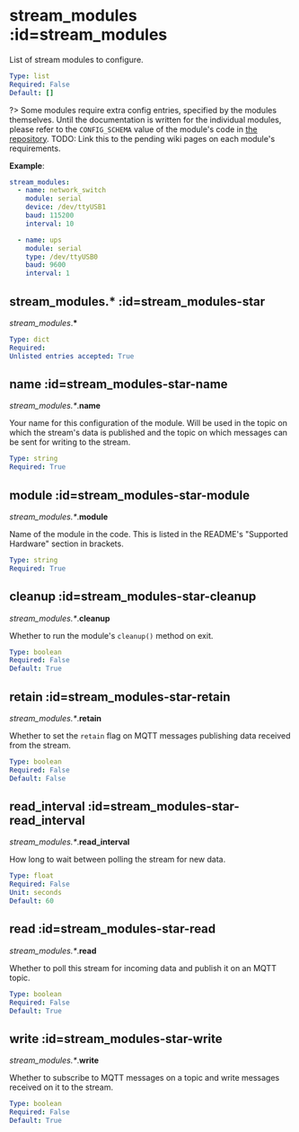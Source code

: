 
  

  

  

  

  

  

  

  

  

  

  

  

  

  

  

  

  

  

  

  

  

  

  

  

  

  

  

  

  

  

  

  

  

  

  

  

  

  

  
# stream_modules :id=stream_modules


List of stream modules to configure.

```yaml
Type: list
Required: False
Default: []
```

?> Some modules require extra config entries, specified by the modules themselves.
Until the documentation is written for the individual modules, please refer to the
`CONFIG_SCHEMA` value of the module's code in
[the repository](https://github.com/flyte/pi-mqtt-gpio/tree/feature/asyncio/mqtt_io/modules).
TODO: Link this to the pending wiki pages on each module's requirements.

**Example**:

```yaml
stream_modules:
  - name: network_switch
    module: serial
    device: /dev/ttyUSB1
    baud: 115200
    interval: 10

  - name: ups
    module: serial
    type: /dev/ttyUSB0
    baud: 9600
    interval: 1

```



  

  
## stream_modules.* :id=stream_modules-star
*stream_modules*.**&ast;**



```yaml
Type: dict
Required: 
Unlisted entries accepted: True
```



  

  
## name :id=stream_modules-star-name
*stream_modules.&ast;*.**name**

Your name for this configuration of the module. Will be used in the topic on
which the stream's data is published and the topic on which messages can be
sent for writing to the stream.


```yaml
Type: string
Required: True
```



  

  
## module :id=stream_modules-star-module
*stream_modules.&ast;*.**module**

Name of the module in the code. This is listed in the README's
"Supported Hardware" section in brackets.


```yaml
Type: string
Required: True
```



  

  
## cleanup :id=stream_modules-star-cleanup
*stream_modules.&ast;*.**cleanup**

Whether to run the module's `cleanup()` method on exit.

```yaml
Type: boolean
Required: False
Default: True
```



  

  
## retain :id=stream_modules-star-retain
*stream_modules.&ast;*.**retain**

Whether to set the `retain` flag on MQTT messages publishing data received
from the stream.


```yaml
Type: boolean
Required: False
Default: False
```



  

  
## read_interval :id=stream_modules-star-read_interval
*stream_modules.&ast;*.**read_interval**

How long to wait between polling the stream for new data.

```yaml
Type: float
Required: False
Unit: seconds
Default: 60
```



  

  
## read :id=stream_modules-star-read
*stream_modules.&ast;*.**read**

Whether to poll this stream for incoming data and publish it on an MQTT topic.


```yaml
Type: boolean
Required: False
Default: True
```



  

  
## write :id=stream_modules-star-write
*stream_modules.&ast;*.**write**

Whether to subscribe to MQTT messages on a topic and write messages received on it to the stream.

```yaml
Type: boolean
Required: False
Default: True
```



  

  

  

  

  

  

  

  

  

  

  

  

  

  

  

  

  

  

  

  

  

  

  

  

  

  

  

  

  

  

  

  

  

  

  

  

  

  

  

  

  

  

  

  

  
